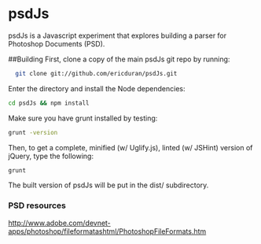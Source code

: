 # psdJs


psdJs is a Javascript experiment that explores building a parser for
Photoshop Documents (PSD).

##Building
First, clone a copy of the main psdJs git repo by running:

```bash
  git clone git://github.com/ericduran/psdJs.git
```

Enter the directory and install the Node dependencies:

```bash
cd psdJs && npm install
```

Make sure you have grunt installed by testing:

```bash
grunt -version
```

Then, to get a complete, minified (w/ Uglify.js), linted (w/ JSHint) version of jQuery, type the following:

```bash
grunt
```

The built version of psdJs will be put in the dist/ subdirectory.

### PSD resources

http://www.adobe.com/devnet-apps/photoshop/fileformatashtml/PhotoshopFileFormats.htm
